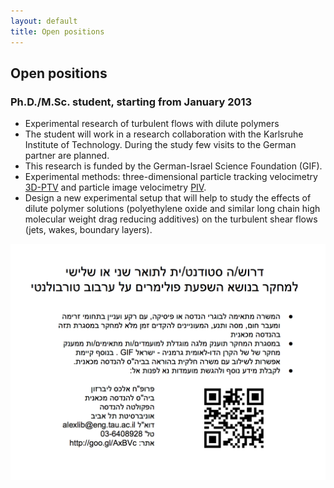 ```yaml
---
layout: default
title: Open positions
---
```


## Open positions

### Ph.D./M.Sc. student, starting from January 2013

* Experimental research of turbulent flows with dilute polymers
* The student will work in a research collaboration with the Karlsruhe Institute of Technology. During the study few visits to the German partner are planned. 
* This research is funded by the German-Israel Science Foundation (GIF). 
* Experimental methods: three-dimensional particle tracking velocimetry  [3D-PTV](http://3dptv.github.com) and particle image velocimetry [PIV](http://www.openpiv.net). 
* Design a new experimental setup that will help to study the effects of dilute polymer solutions (polyethylene oxide and similar long chain high molecular weight drag reducing additives) on the turbulent shear flows (jets, wakes, boundary layers).


<img src ="images/phd_announcement_gif.png" width ="600">